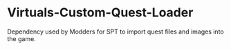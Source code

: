 # Virtuals-Custom-Quest-Loader
Dependency used by Modders for SPT to import quest files and images into the game. 

